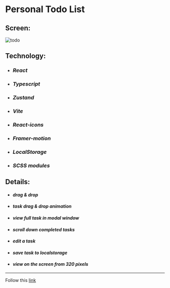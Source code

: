 # Personal Todo List

## Screen:
![todo](https://user-images.githubusercontent.com/96052707/221981232-557a9735-65a8-4c8c-adfd-572ce0c8acc9.gif)


## Technology: 
* ### *React* 
* ### *Typescript* 
* ### *Zustand* 
* ### *Vite* 
* ### *React-icons* 
* ### *Framer-motion* 
* ### *LocalStorage*
* ### *SCSS modules* 



## Details:
 * #### *drag & drop*
 * #### *task drag & drop animation*
 * #### *view full task in modal window*
 * #### *scroll down completed tasks*
 * #### *edit a task*
 * #### *save task to localstorage*
 * #### *view on the screen from 320 pixels*
---

Follow this [link](https://kornull-personal-todo.netlify.app)

